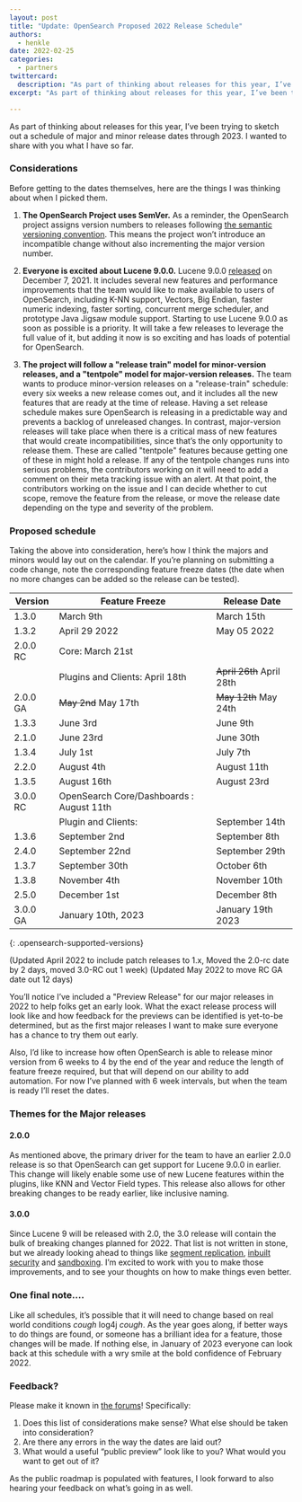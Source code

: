 ```yaml
---
layout: post
title: "Update: OpenSearch Proposed 2022 Release Schedule"
authors:
  - henkle
date: 2022-02-25
categories:
  - partners
twittercard:
  description: "As part of thinking about releases for this year, I’ve been trying to sketch out a schedule of major and minor release dates through 2023. I wanted to share with you what I have so far, and hear your thoughts."
excerpt: "As part of thinking about releases for this year, I’ve been trying to sketch out a schedule of major and minor release dates through 2023. I wanted to share with you what I have so far, and hear your thoughts."

---
```


As part of thinking about releases for this year, I’ve been trying to sketch out a schedule of major and minor release dates through 2023. I wanted to share with you what I have so far.

### Considerations

Before getting to the dates themselves, here are the things I was thinking about when I picked them.

1. **The OpenSearch Project uses SemVer.**
As a reminder, the OpenSearch project assigns version numbers to releases following [the semantic versioning convention](https://opensearch.org/blog/technical-post/2021/08/what-is-semver/).  This means the project won’t introduce an incompatible change without also incrementing the major version number.  

2.  **Everyone is excited about Lucene 9.0.0.**
Lucene 9.0.0 [released](https://lucene.apache.org/core/corenews.html#apache-lucenetm-900-available) on December 7, 2021. It includes several new features and performance improvements that the team would like to make available to users of OpenSearch, including K-NN support, Vectors, Big Endian, faster numeric indexing, faster sorting, concurrent merge scheduler, and prototype Java Jigsaw module support. Starting to use Lucene 9.0.0 as soon as possible is a priority. It will take a few releases to leverage the full value of it, but adding it now is so exciting and has loads of potential for OpenSearch.

3.  **The project will follow a "release train" model for minor-version releases, and a "tentpole" model for major-version releases.**
The team wants to produce minor-version releases on a "release-train" schedule: every six weeks a new release comes out, and it includes all the new features that are ready at the time of release.  Having a set release schedule makes sure OpenSearch is releasing in a predictable way and prevents a backlog of unreleased changes. In contrast, major-version releases will take place when there is a critical mass of new features that would create incompatibilities, since that’s the only opportunity to release them. These are called "tentpole" features because getting one of these in might hold a release. If any of the tentpole changes runs into serious problems, the contributors working on it will need to add a comment on their meta tracking issue with an alert. At that point, the contributors working on the issue and I can decide whether to cut scope, remove the feature from the release, or move the release date depending on the type and severity of the problem.



### Proposed schedule

Taking the above into consideration, here’s how I think the majors and minors would lay out on the calendar.  If you’re planning on submitting a code change, note the corresponding feature freeze dates (the date when no more changes can be added so the release can be tested).

|Version	|Feature Freeze	|Release Date	|
|-------------	|-------------	|-------------	|
|1.3.0	|March 9th	|March 15th	|
|1.3.2  |April 29 2022 | May 05 2022 |
|2.0.0 RC	|Core: March 21st|	|
| 	|Plugins and Clients: April 18th	| ~~April 26th~~ April 28th	|
|2.0.0 GA	|~~May 2nd~~ May 17th	|~~May 12th~~ May 24th 	|
|1.3.3 | June 3rd  | June 9th  |
|2.1.0	|June 23rd	|June 30th	|
|1.3.4  | July 1st | July 7th |
|2.2.0	|August 4th	|August 11th	|
|1.3.5  | August 16th | August 23rd  |
|3.0.0 RC	|  OpenSearch Core/Dashboards : August 11th	|	|
| | Plugin and Clients: | September 14th|
|1.3.6  |September 2nd | September 8th |
|2.4.0	|September 22nd	|September 29th	|
|1.3.7  |September 30th |October 6th |
|1.3.8  |November 4th | November 10th |
|2.5.0	|December 1st	|December 8th	|
|3.0.0 GA	|January 10th, 2023	|January 19th 2023	|
{: .opensearch-supported-versions}

(Updated April 2022 to include patch releases to 1.x, Moved the 2.0-rc date by 2 days, moved 3.0-RC out 1 week)
(Updated May 2022 to move RC GA date out 12 days)

You’ll notice I’ve included a "Preview Release" for our major releases in 2022 to help folks get an early look. What the exact release process will look like and how feedback for the previews can be identified is yet-to-be determined, but as the first major releases I want to make sure everyone has a chance to try them out early.

Also, I’d like to increase how often OpenSearch is able to release minor version from 6 weeks to 4 by the end of the year and reduce the length of feature freeze required, but that will depend on our ability to add automation. For now I’ve planned with 6 week intervals, but when the team is ready I’ll reset the dates.

### Themes for the Major releases

#### 2.0.0

As mentioned above, the primary driver for the team to have an earlier 2.0.0 release is so that OpenSearch can get support for Lucene 9.0.0 in earlier. This change will likely enable some use of new Lucene features within the plugins, like KNN and Vector Field types. This release also allows for other breaking changes to be ready earlier, like inclusive naming.  

#### 3.0.0

Since Lucene 9 will be released with 2.0, the 3.0 release will contain the bulk of breaking changes planned for 2022. That list is not written in stone, but we already looking ahead to things like [segment replication](https://github.com/opensearch-project/OpenSearch/issues/1694), [inbuilt security](https://github.com/opensearch-project/OpenSearch/issues/1029) and [sandboxing](https://github.com/opensearch-project/OpenSearch/issues/1422).  I’m excited to work with you to make those improvements, and to see your thoughts on how to make things even better.

### One final note....

Like all schedules, it’s possible that it will need to change based on real world conditions *cough* log4j *cough*. As the year goes along, if better ways to do things are found, or someone has a brilliant idea for a feature, those changes will be made.  If nothing else, in January of 2023 everyone can look back at this schedule with a wry smile at the bold confidence of February 2022.

### Feedback?

Please make it known in [the forums](https://discuss.opendistrocommunity.dev/t/2022-release-schedule/8739)!  Specifically:

1. Does this list of considerations make sense?  What else should be taken into consideration?
2. Are there any errors in the way the dates are laid out?
3. What would a useful “public preview” look like to you?  What would you want to get out of it?

As the public roadmap is populated with features, I look forward to also hearing your feedback on what’s going in as well.
